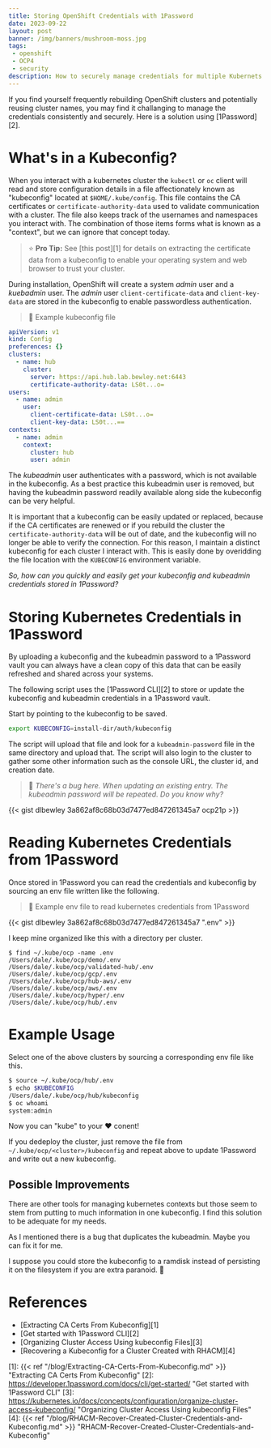 ```yaml
---
title: Storing OpenShift Credentials with 1Password
date: 2023-09-22
layout: post
banner: /img/banners/mushroom-moss.jpg
tags:
 - openshift
 - OCP4
 - security
description: How to securely manage credentials for multiple Kubernets clusters using 1Password
---
```


If you find yourself frequently rebuilding OpenShift clusters and potentially reusing cluster names, you may find it challanging to manage the credentials consistently and securely. Here is a solution using [1Password][2].

<!--more-->

# What's in a Kubeconfig?

When you interact with a kubernetes cluster the `kubectl` or `oc` client will read and store configuration details in a file affectionately known as "kubeconfig" located at `$HOME/.kube/config`. This file contains the CA certificates or `certificate-authority-data` used to validate communication with a cluster. The file also keeps track of the usernames and namespaces you interact with. The combination of those items forms what is known as a "context", but we can ignore that concept today.

> :star: **Pro Tip:**
> See [this post][1] for details on extracting the certificate data from a kubeconfig to enable your operating system and web browser to trust your cluster.

During installation, OpenShift will create a system _admin_ user and a _kuebadmin_ user. The _admin_ user `client-certificate-data` and `client-key-data` are stored in the kubeconfig to enable passwordless authentication.

> :notebook: Example kubeconfig file
```yaml
apiVersion: v1
kind: Config
preferences: {}
clusters:
  - name: hub
    cluster:
      server: https://api.hub.lab.bewley.net:6443
      certificate-authority-data: LS0t...o=
users:
  - name: admin
    user:
      client-certificate-data: LS0t...o=
      client-key-data: LS0t...==
contexts:
  - name: admin
    context:
      cluster: hub
      user: admin
```

The _kubeadmin_ user authenticates with a password, which is not available in the kubeconfig. As a best practice this kubeadmin user is removed, but having the kubeadmin password readily available along side the kubeconfig can be very helpful.

It is important that a kubeconfig can be easily updated or replaced, because if the CA certificates are renewed or if you rebuild the cluster the `certificate-authority-data` will be out of date, and the kubeconfig will no longer be able to verify the connection. For this reason, I maintain a distinct kubeconfig for each cluster I interact with. This is easily done by overidding the file location with the `KUBECONFIG` environment variable. 

_So, how can you quickly and easily get your kubeconfig and kubeadmin credentials stored in 1Password?_

# Storing Kubernetes Credentials in 1Password

By uploading a kubeconfig and the kubeadmin password to a 1Password vault you can always have a clean copy of this data that can be easily refreshed and shared across your systems.

The following script uses the [1Password CLI][2] to store or update the kubeconfig and kubeadmin credentials in a 1Password vault.

Start by pointing to the kubeconfig to be saved.

```bash
export KUBECONFIG=install-dir/auth/kubeconfig
```

The script will upload that file and look for a `kubeadmin-password` file in the same directory and upload that. The script will also login to the cluster to gather some other information such as the console URL, the cluster id, and creation date.

> :notebook: _There's a bug here. When updating an existing entry. The kubeadmin password will be repeated. Do you know why?_

{{< gist dlbewley 3a862af8c68b03d7477ed847261345a7 ocp21p >}}

# Reading Kubernetes Credentials from 1Password

Once stored in 1Password you can read the credentials and kubeconfig by sourcing an env file written like the following. 

> :notebook: Example env file to read kubernetes credentials from 1Password

{{< gist dlbewley 3a862af8c68b03d7477ed847261345a7 ".env" >}}

I keep mine organized like this with a directory per cluster.

```shell
$ find ~/.kube/ocp -name .env
/Users/dale/.kube/ocp/demo/.env
/Users/dale/.kube/ocp/validated-hub/.env
/Users/dale/.kube/ocp/gcp/.env
/Users/dale/.kube/ocp/hub-aws/.env
/Users/dale/.kube/ocp/aws/.env
/Users/dale/.kube/ocp/hyper/.env
/Users/dale/.kube/ocp/hub/.env
```

# Example Usage

Select one of the above clusters by sourcing a corresponding env file like this.

```bash
$ source ~/.kube/ocp/hub/.env
$ echo $KUBECONFIG
/Users/dale/.kube/ocp/hub/kubeconfig
$ oc whoami
system:admin
```

Now you can "kube" to your :hearts: conent!

If you dedeploy the cluster, just remove the file from `~/.kube/ocp/<cluster>/kubeconfig` and repeat above to update 1Password and write out a new kubeconfig.
## Possible Improvements

There are other tools for managing kubernetes contexts but those seem to stem from putting to much information in one kubeconfig. I find this solution to be adequate for my needs.

As I mentioned there is a bug that duplicates the kubeadmin. Maybe you can fix it for me.

I suppose you could store the kubeconfig to a ramdisk instead of persisting it on the filesystem if you are extra paranoid. :shrug:
# References

* [Extracting CA Certs From Kubeconfig][1]
* [Get started with 1Password CLI][2]
* [Organizing Cluster Access Using kubeconfig Files][3]
* [Recovering a Kubeconfig for a Cluster Created with RHACM][4]

[1]: {{< ref "/blog/Extracting-CA-Certs-From-Kubeconfig.md" >}} "Extracting CA Certs From Kubeconfig"
[2]: <https://developer.1password.com/docs/cli/get-started/> "Get started with 1Password CLI"
[3]: <https://kubernetes.io/docs/concepts/configuration/organize-cluster-access-kubeconfig/> "Organizing Cluster Access Using kubeconfig Files"
[4]: {{< ref "/blog/RHACM-Recover-Created-Cluster-Credentials-and-Kubeconfig.md" >}} "RHACM-Recover-Created-Cluster-Credentials-and-Kubeconfig"

